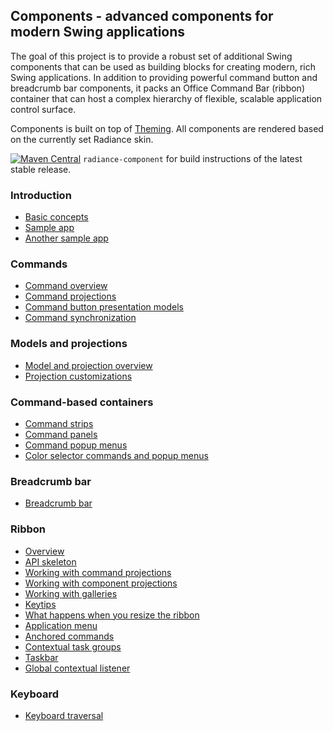 ## Components - advanced components for modern Swing applications

The goal of this project is to provide a robust set of additional Swing components that can be used as building blocks for creating modern, rich Swing applications. In addition to providing powerful command button and breadcrumb bar components, it packs an Office Command Bar (ribbon) container that can host a complex hierarchy of flexible, scalable application control surface.

Components is built on top of [Theming](../theming/overview.md). All components are rendered based on the currently set Radiance skin.

[![Maven Central](https://maven-badges.herokuapp.com/maven-central/org.pushing-pixels/radiance-component/badge.svg)](https://maven-badges.herokuapp.com/maven-central/org.pushing-pixels/radiance-component) `radiance-component` for build instructions of the latest stable release.

### Introduction

* [Basic concepts](Intro.md)
* [Sample app](Sample.md)
* [Another sample app](AnotherSample.md)

### Commands

* [Command overview](Command.md)
* [Command projections](CommandProjections.md)
* [Command button presentation models](CommandButtonPresentation.md)
* [Command synchronization](CommandSynchronization.md)

### Models and projections

* [Model and projection overview](ModelProjectionOverview.md)
* [Projection customizations](ProjectionCustomization.md)

### Command-based containers

* [Command strips](CommandStrip.md)
* [Command panels](CommandPanel.md)
* [Command popup menus](CommandPopupMenu.md)
* [Color selector commands and popup menus](ColorSelectorCommand.md)

### Breadcrumb bar

* [Breadcrumb bar](BreadcrumbBar.md)

### Ribbon

* [Overview](RibbonOverview.md)
* [API skeleton](RibbonApiSkeleton.md)
* [Working with command projections](RibbonBandCommandProjections.md)
* [Working with component projections](RibbonBandComponentProjections.md)
* [Working with galleries](RibbonBandGalleries.md)
* [Keytips](RibbonKeytips.md)
* [What happens when you resize the ribbon](RibbonResizing.md)
* [Application menu](RibbonApplicationMenu.md)
* [Anchored commands](RibbonAnchoredCommands.md)
* [Contextual task groups](RibbonContextualTaskGroups.md)
* [Taskbar](RibbonTaskbar.md)
* [Global contextual listener](RibbonContextualListener.md)

### Keyboard

* [Keyboard traversal](KeyboardTraversal.md)
